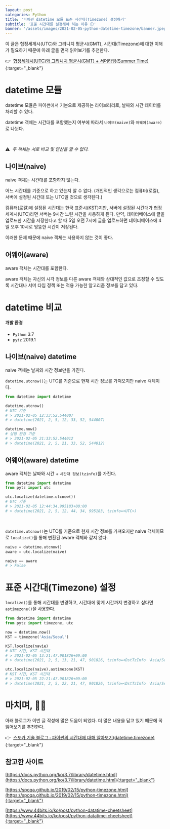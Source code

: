 ```yaml
---
layout: post
categories: Python 
title: '파이썬 datetime 모듈 표준 시간대(Timezone) 설정하기'
subtitle: '표준 시간대를 설정해야 하는 이유 🕘'
banner: '/assets/images/2021-02-05-python-datetime-timezone/banner.jpeg'
---
```


이 글은 협정세계시(UTC)와 그리니치 평균시(GMT), 시간대(Timezone)에 대한 이해가 필요하기 때문에 아래 글을 먼저 읽어보기를 추천한다.

👉&nbsp; [협정세계시(UTC)와 그리니치 평균시(GMT) + 서머타임(Summer Time)](https://bobbohee.github.io/2021-01-29/what-is-utc-and-gmt){:target="_blank"}

# datetime 모듈

datetime 모듈은 파이썬에서 기본으로 제공하는 라이브러리로, 날짜와 시간 데이터를 처리할 수 있다.

datetime 객체는 시간대를 포함했는지 여부에 따라서 `나이브(naive)`와 `어웨어(aware)`로 나뉜다.

<br>

⚠️&nbsp; _두 객체는 서로 비교 및 연산을 할 수 없다._

## 나이브(naive)

naive 객체는 시간대를 포함하지 않는다. 

어느 시간대를 기준으로 하고 있는지 알 수 없다.
(개인적인 생각으로는 컴퓨터(로컬), 서버에 설정된 시간대 또는 UTC일 것으로 생각된다.)

컴퓨터(로컬)에 설정된 시간대는 한국 표준시(KST)지만, 서버에 설정된 시간대가 협정 세계시(UTC)라면 서버는 9시간 느린 시간을 사용하게 된다. 
만약, 데이터베이스에 글을 업로드한 시간을 저장한다고 할 때 5일 오전 7시에 글을 업로드하면 데이터베이스에 4일 오후 10시로 엉뚱한 시간이 저장된다.

이러한 문제 때문에 naive 객체는 사용하지 않는 것이 좋다. 

## 어웨어(aware)

aware 객체는 시간대를 포함한다. 

aware 객체는 자신의 시각 정보를 다른 aware 객체와 상대적인 값으로 조정할 수 있도록 시간대나 서머 타임 정책 또는 적용 가능한 알고리즘 정보를 담고 있다.

# datetime 비교

#### 개발 환경

- `Python` 3.7
- `pytz` 2019.1

## 나이브(naive) datetime

naive 객체는 날짜와 시간 정보만을 가진다. 

`datetime.utcnow()`는 UTC를 기준으로 현재 시간 정보를 가져오지만 naive 객체이다. 

```python
from datetime import datetime

datetime.utcnow()
# UTC 기준
# > 2021-02-05 12:33:52.544007
# > datetime(2021, 2, 5, 12, 33, 52, 544007)

datetime.now()
# 실행 환경 기준
# > 2021-02-05 21:33:52.544012
# > datetime(2021, 2, 5, 21, 33, 52, 544012)
```

## 어웨어(aware) datetime

aware 객체는 날짜와 시간 + `시간대 정보(tzinfo)`를 가진다.

```python
from datetime import datetime
from pytz import utc

utc.localize(datetime.utcnow())
# UTC 기준
# > 2021-02-05 12:44:34.995183+00:00
# > datetime(2021, 2, 5, 12, 44, 34, 995183, tzinfo=<UTC>)
```

<br>

`datetime.utcnow()`는 UTC를 기준으로 현재 시간 정보를 가져오지만 naive 객체이므로 `localize()`를 통해 변환된 aware 객체와 같지 않다.

```python
naive = datetime.utcnow()
aware = utc.localize(naive)

naive == aware
# > False
```

# 표준 시간대(Timezone) 설정

`localize()`를 통해 시간대를 변경하고, 시간대에 맞게 시간까지 변경하고 싶다면 `astimezone()`을 사용한다.

```python
from datetime import datetime
from pytz import timezone, utc

now = datetime.now()
KST = timezone('Asia/Seoul')

KST.localize(navie)
# UTC 시간, KST 시간대
# > 2021-02-05 13:21:47.901826+09:00
# > datetime(2021, 2, 5, 13, 21, 47, 901826, tzinfo=<DstTzInfo 'Asia/Seoul' KST+9:00:00 STD>)

utc.localize(naive).astimezone(KST)
# KST 시간, KST 시간대
# > 2021-02-05 22:21:47.901826+09:00
# > datetime(2021, 2, 5, 22, 21, 47, 901826, tzinfo=<DstTzInfo 'Asia/Seoul' KST+9:00:00 STD>)
```

# 마치며, 🙇🏻

아래 블로그가 이번 글 작성에 많은 도움이 되었다. 더 많은 내용을 담고 있기 때문에 꼭 읽어보기를 추천한다.

👉&nbsp; [스포카 기술 블로그 : 파이썬의 시간대에 대해 알아보기(datetime.timezone)](https://spoqa.github.io/2019/02/15/python-timezone.html){:target="_blank"}

## 참고한 사이트

[https://docs.python.org/ko/3.7/library/datetime.html](https://docs.python.org/ko/3.7/library/datetime.html){:target="_blank"}

[https://spoqa.github.io/2019/02/15/python-timezone.html](https://spoqa.github.io/2019/02/15/python-timezone.html){:target="_blank"}

[https://www.44bits.io/ko/post/python-datatime-cheetsheet](https://www.44bits.io/ko/post/python-datatime-cheetsheet){:target="_blank"}